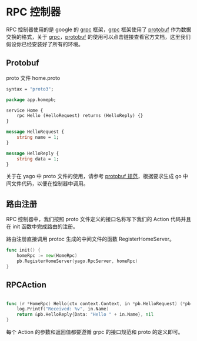 # RPC 控制器

RPC 控制器使用的是 google 的 [grpc](https://grpc.io/docs/) 框架，[grpc](https://grpc.io/docs/) 框架使用了 [protobuf](https://github.com/golang/protobuf) 作为数据交换的格式，关于 [grpc](https://grpc.io/docs/)，[protobuf](https://github.com/golang/protobuf) 的使用可以点击链接查看官方文档，这里我们假设你已经安装好了所有的环境。


## Protobuf
proto 文件 home.proto

```protobuf
syntax = "proto3";

package app.homepb;

service Home {
    rpc Hello (HelloRequest) returns (HelloReply) {}
}

message HelloRequest {
    string name = 1;
}

message HelloReply {
    string data = 1;
}
```
关于在 yago 中 proto 文件的使用，请参考 [protobuf 规范](../protobuf.md)，根据要求生成 go 中间文件代码，以便在控制器中调用。


## 路由注册

RPC 控制器中，我们按照 proto 文件定义的接口名称写下我们的 Action 代码并且在 init 函数中完成路由的注册。

路由注册直接调用 protoc 生成的中间文件的函数 RegisterHomeServer。

```go
func init() {
	homeRpc := new(HomeRpc)
	pb.RegisterHomeServer(yago.RpcServer, homeRpc)
}
```


## RPCAction

```go

func (r *HomeRpc) Hello(ctx context.Context, in *pb.HelloRequest) (*pb.HelloReply, error) {
	log.Printf("Received: %v", in.Name)
	return &pb.HelloReply{Data: "Hello " + in.Name}, nil
}

```

每个 Action 的参数和返回值都要遵循 grpc 的接口规范和 proto 的定义即可。